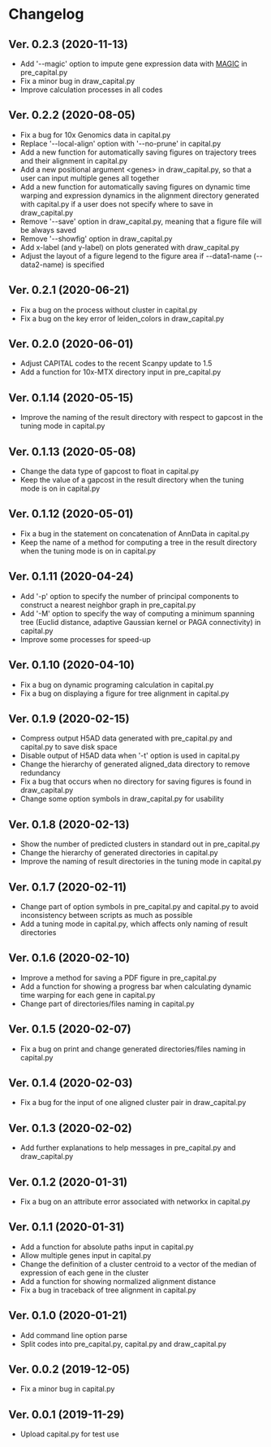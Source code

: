# Changelog

## Ver. 0.2.3 (2020-11-13)
* Add '--magic' option to impute gene expression data with [MAGIC](https://magic.readthedocs.io/en/stable/) in pre_capital.py
* Fix a minor bug in draw_capital.py
* Improve calculation processes in all codes

## Ver. 0.2.2 (2020-08-05)
* Fix a bug for 10x Genomics data in capital.py
* Replace '--local-align' option with '--no-prune' in capital.py
* Add a new function for automatically saving figures on trajectory trees and their alignment in capital.py
* Add a new positional argument \<genes\> in draw_capital.py, so that a user can input multiple genes all together
* Add a new function for automatically saving figures on dynamic time warping and expression dynamics in the alignment directory generated with capital.py if a user does not specify where to save in draw_capital.py
* Remove '--save' option in draw_capital.py, meaning that a figure file will be always saved
* Remove '--showfig' option in draw_capital.py
* Add x-label (and y-label) on plots generated with draw_capital.py
* Adjust the layout of a figure legend to the figure area if --data1-name (--data2-name) is specified

## Ver. 0.2.1 (2020-06-21)
* Fix a bug on the process without cluster in capital.py
* Fix a bug on the key error of leiden_colors in draw_capital.py

## Ver. 0.2.0 (2020-06-01)
* Adjust CAPITAL codes to the recent Scanpy update to 1.5
* Add a function for 10x-MTX directory input in pre_capital.py

## Ver. 0.1.14 (2020-05-15)
* Improve the naming of the result directory with respect to gapcost in the tuning mode in capital.py

## Ver. 0.1.13 (2020-05-08)
* Change the data type of gapcost to float in capital.py
* Keep the value of a gapcost in the result directory when the tuning mode is on in capital.py

## Ver. 0.1.12 (2020-05-01)
* Fix a bug in the statement on concatenation of AnnData in capital.py
* Keep the name of a method for computing a tree in the result directory when the tuning mode is on in capital.py

## Ver. 0.1.11 (2020-04-24)
* Add '-p' option to specify the number of principal components to construct a nearest neighbor graph in pre_capital.py
* Add '-M' option to specify the way of computing a minimum spanning tree (Euclid distance, adaptive Gaussian kernel or PAGA connectivity) in capital.py
* Improve some processes for speed-up

## Ver. 0.1.10 (2020-04-10)
* Fix a bug on dynamic programing calculation in capital.py
* Fix a bug on displaying a figure for tree alignment in capital.py

## Ver. 0.1.9 (2020-02-15)
* Compress output H5AD data generated with pre_capital.py and capital.py to save disk space
* Disable output of H5AD data when '-t' option is used in capital.py
* Change the hierarchy of generated aligned_data directory to remove redundancy
* Fix a bug that occurs when no directory for saving figures is found in draw_capital.py
* Change some option symbols in draw_capital.py for usability

## Ver. 0.1.8 (2020-02-13)
* Show the number of predicted clusters in standard out in pre_capital.py
* Change the hierarchy of generated directories in capital.py
* Improve the naming of result directories in the tuning mode in capital.py

## Ver. 0.1.7 (2020-02-11)
* Change part of option symbols in pre_capital.py and capital.py to avoid inconsistency between scripts as much as possible
* Add a tuning mode in capital.py, which affects only naming of result directories

## Ver. 0.1.6 (2020-02-10)

* Improve a method for saving a PDF figure in pre_capital.py
* Add a function for showing a progress bar when calculating dynamic time warping for each gene in capital.py
* Change part of directories/files naming in capital.py

## Ver. 0.1.5 (2020-02-07)

* Fix a bug on print and change generated directories/files naming in capital.py

## Ver. 0.1.4 (2020-02-03)

* Fix a bug for the input of one aligned cluster pair in draw_capital.py

## Ver. 0.1.3 (2020-02-02)

* Add further explanations to help messages in pre_capital.py and draw_capital.py 

## Ver. 0.1.2 (2020-01-31)

* Fix a bug on an attribute error associated with networkx in capital.py

## Ver. 0.1.1 (2020-01-31)

* Add a function for absolute paths input in capital.py
* Allow multiple genes input in capital.py
* Change the definition of a cluster centroid to a vector of the median of expression of each gene in the cluster
* Add a function for showing normalized alignment distance
* Fix a bug in traceback of tree alignment in capital.py

## Ver. 0.1.0 (2020-01-21)

* Add command line option parse
* Split codes into pre_capital.py, capital.py and draw_capital.py

## Ver. 0.0.2 (2019-12-05)

* Fix a minor bug in capital.py

## Ver. 0.0.1 (2019-11-29)

* Upload capital.py for test use
